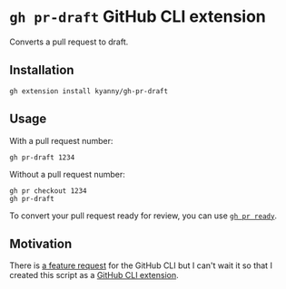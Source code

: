 # `gh pr-draft` GitHub CLI extension

Converts a pull request to draft.

## Installation

```
gh extension install kyanny/gh-pr-draft
```

## Usage

With a pull request number:

```
gh pr-draft 1234
```

Without a pull request number:

```
gh pr checkout 1234
gh pr-draft
```

To convert your pull request ready for review, you can use [`gh pr ready`](https://cli.github.com/manual/gh_pr_ready).

## Motivation

There is [a feature request](https://github.com/cli/cli/issues/2271) for the GitHub CLI but I can't wait it so that I created this script as a [GitHub CLI extension](https://github.blog/2021-08-24-github-cli-2-0-includes-extensions/).
